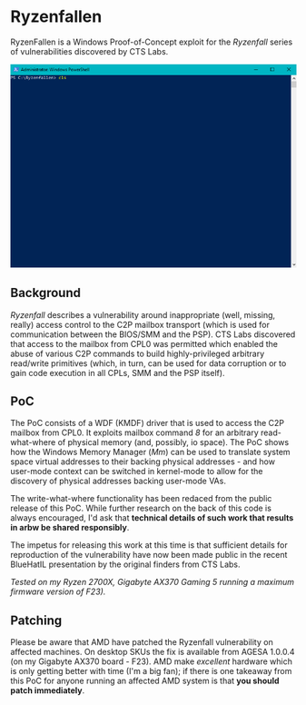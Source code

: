 ﻿# Ryzenfallen

RyzenFallen is a Windows Proof-of-Concept exploit for the *Ryzenfall* series of vulnerabilities discovered by CTS Labs.

![Demo gif](demo.gif)

## Background

*Ryzenfall* describes a vulnerability around inappropriate (well, missing, really) access control to the C2P mailbox transport (which is used for communication between the BIOS/SMM and the PSP). CTS Labs discovered that access to the mailbox from CPL0 was permitted which enabled the abuse of various C2P commands to build highly-privileged arbitrary read/write primitives (which, in turn, can be used for data corruption or to gain code execution in all CPLs, SMM and the PSP itself).

## PoC

The PoC consists of a WDF (KMDF) driver that is used to access the C2P mailbox from CPL0. It exploits mailbox command *8* for an arbitrary read-what-where of physical memory (and, possibly, io space). The PoC shows how the Windows Memory Manager (*Mm*) can be used to translate system space virtual addresses to their backing physical addresses - and how user-mode context can be switched in kernel-mode to allow for the discovery of physical addresses backing user-mode VAs.

The write-what-where functionality has been redaced from the public release of this PoC. While further research on the back of this code is always encouraged, I'd ask that **technical details of such work that results in arbw be shared responsibly**.

The impetus for releasing this work at this time is that sufficient details for reproduction of the vulnerability have now been made public in the recent BlueHatIL presentation by the original finders from CTS Labs.

*Tested on my Ryzen 2700X, Gigabyte AX370 Gaming 5 running a maximum firmware version of F23).*

## Patching

Please be aware that AMD have patched the Ryzenfall vulnerability on affected machines. On desktop SKUs the fix is available from AGESA 1.0.0.4 (on my Gigabyte AX370 board - F23). AMD make *excellent* hardware which is only getting better with time (I'm a big fan); if there is one takeaway from this PoC for anyone running an affected AMD system is that **you should patch immediately**. 
